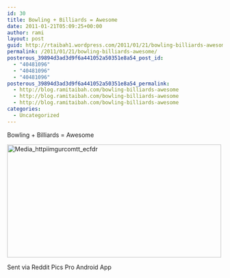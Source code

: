 ```yaml
---
id: 30
title: Bowling + Billiards = Awesome
date: 2011-01-21T05:09:25+00:00
author: rami
layout: post
guid: http://rtaibah1.wordpress.com/2011/01/21/bowling-billiards-awesome
permalink: /2011/01/21/bowling-billiards-awesome/
posterous_39894d3ad3d9f6a441052a50351e8a54_post_id:
  - "40481096"
  - "40481096"
  - "40481096"
posterous_39894d3ad3d9f6a441052a50351e8a54_permalink:
  - http://blog.ramitaibah.com/bowling-billiards-awesome
  - http://blog.ramitaibah.com/bowling-billiards-awesome
  - http://blog.ramitaibah.com/bowling-billiards-awesome
categories:
  - Uncategorized
---
```

Bowling + Billiards = Awesome 

<div class='p_embed p_image_embed'>
  <img alt="Media_httpiimgurcomtt_ecfdr" height="264" src="http://139.59.20.41/wp-content/uploads/2011/12/media_httpiimgurcomtt_ecfdr-scaled500.jpg?w=300" width="500" />
</div></p> 

Sent via Reddit Pics Pro Android App